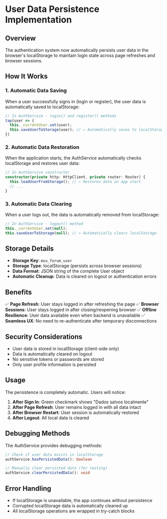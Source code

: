 # User Data Persistence Implementation

## Overview
The authentication system now automatically persists user data in the browser's localStorage to maintain login state across page refreshes and browser sessions.

## How It Works

### 1. **Automatic Data Saving**
When a user successfully signs in (login or register), the user data is automatically saved to localStorage:
```typescript
// In AuthService - login() and register() methods
tap(user => {
  this._currentUser.set(user);
  this.saveUserToStorage(user); // ← Automatically saves to localStorage
})
```

### 2. **Automatic Data Restoration**
When the application starts, the AuthService automatically checks localStorage and restores user data:
```typescript
// In AuthService constructor
constructor(private http: HttpClient, private router: Router) {
  this.loadUserFromStorage(); // ← Restores data on app start
  // ...
}
```

### 3. **Automatic Data Clearing**
When a user logs out, the data is automatically removed from localStorage:
```typescript
// In AuthService - logout() method
this._currentUser.set(null);
this.saveUserToStorage(null); // ← Automatically clears localStorage
```

## Storage Details

- **Storage Key**: `msu_forum_user`
- **Storage Type**: localStorage (persists across browser sessions)
- **Data Format**: JSON string of the complete User object
- **Automatic Cleanup**: Data is cleared on logout or authentication errors

## Benefits

✅ **Page Refresh**: User stays logged in after refreshing the page
✅ **Browser Sessions**: User stays logged in after closing/reopening browser
✅ **Offline Resilience**: User data available even when backend is unavailable
✅ **Seamless UX**: No need to re-authenticate after temporary disconnections

## Security Considerations

- User data is stored in localStorage (client-side only)
- Data is automatically cleared on logout
- No sensitive tokens or passwords are stored
- Only user profile information is persisted

## Usage

The persistence is completely automatic. Users will notice:

1. **After Sign In**: Green checkmark shows "Dados salvos localmente"
2. **After Page Refresh**: User remains logged in with all data intact
3. **After Browser Restart**: User session is automatically restored
4. **After Logout**: All local data is cleared

## Debugging Methods

The AuthService provides debugging methods:

```typescript
// Check if user data exists in localStorage
authService.hasPersistedData(): boolean

// Manually clear persisted data (for testing)
authService.clearPersistedData(): void
```

## Error Handling

- If localStorage is unavailable, the app continues without persistence
- Corrupted localStorage data is automatically cleaned up
- All localStorage operations are wrapped in try-catch blocks
